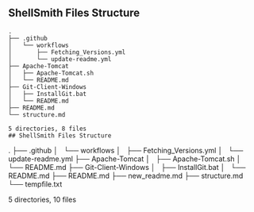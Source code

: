 
##  ShellSmith Files Structure
```
.
├── .github
│   └── workflows
│       ├── Fetching_Versions.yml
│       └── update-readme.yml
├── Apache-Tomcat
│   ├── Apache-Tomcat.sh
│   └── README.md
├── Git-Client-Windows
│   ├── InstallGit.bat
│   └── README.md
├── README.md
└── structure.md

5 directories, 8 files
## ShellSmith Files Structure
```
.
├── .github
│   └── workflows
│       ├── Fetching_Versions.yml
│       └── update-readme.yml
├── Apache-Tomcat
│   ├── Apache-Tomcat.sh
│   └── README.md
├── Git-Client-Windows
│   ├── InstallGit.bat
│   └── README.md
├── README.md
├── new_readme.md
├── structure.md
└── tempfile.txt

5 directories, 10 files
```
